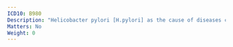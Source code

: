 ```yaml
---
ICD10: B980
Description: "Helicobacter pylori [H.pylori] as the cause of diseases classified to other chapters"
Matters: No
Weight: 0
---
```


